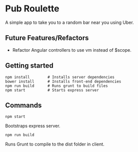 # Pub Roulette

A simple app to take you to a random bar near you using Uber.

## Future Features/Refactors

* Refactor Angular controllers to use vm instead of $scope.

## Getting started

```
npm install        # Installs server dependencies
bower install      # Installs front-end dependencies
npm run build      # Runs grunt to build files
npm start          # Starts express server
```

## Commands

`npm start`

Bootstraps express server.

`npm run build`

Runs Grunt to compile to the dist folder in client.
